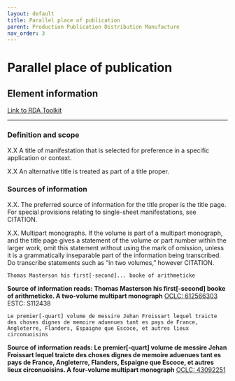 ```yaml
---
layout: default
title: Parallel place of publication
parent: Production Publication Distribution Manufacture
nav_order: 3
---
```


# Parallel place of publication

## Element information

[Link to RDA Toolkit](https://beta.rdatoolkit.org/Content/Index?externalId=en-US_ala-4b9291c5-f525-37fd-b661-c469e763ce8a)

---

### Definition and scope

X.X A title of manifestation that is selected for preference in a specific application or context.

X.X An alternative title is treated as part of a title proper.


### Sources of information

X.X. The preferred source of information for the title proper is the title page. For special provisions relating to single-sheet manifestations, see CITATION.

X.X. Multipart monographs. If the volume is part of a multipart monograph, and the title page gives a statement of the volume or part number within the larger work, omit this statement without using the mark of omission, unless it is a grammatically inseparable part of the information being transcribed. Do transcribe statements such as “in two volumes,” however CITATION.

```Thomas Masterson his first[-second]... booke of arithmeticke```

**Source of information reads: Thomas Masterson his first[-second] booke of arithmeticke. A two-volume multipart monograph**
[OCLC: 612566303](http://www.worldcat.org/oclc/612566303)
ESTC: S112438

```Le premier[-quart] volume de messire Jehan Froissart lequel traicte des choses dignes de memoire aduenues tant es pays de France, Angleterre, Flanders, Espaigne que Escoce, et autres lieux circonuoisins```

**Source of information reads: Le premier[-quart] volume de messire Jehan Froissart lequel traicte des choses dignes de memoire aduenues tant es pays de France, Angleterre, Flanders, Espaigne que Escoce, et autres lieux circonuoisins. A four-volume multipart monograph**
[OCLC: 43092251](http://www.worldcat.org/oclc/43092251)